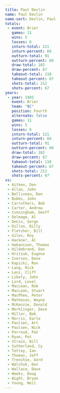 ```yaml
---
title: Paul Devlin
name: Paul Devlin
name-sort: Devlin, Paul
totals:
 - event: Brier
   games: 11
   wins: 5
   losses: 6
   inturn-total: 121
   inturn-percent: 66
   outturn-total: 91
   outturn-percent: 68
   draw-total: 102
   draw-percent: 67
   takeout-total: 110
   takeout-percent: 67
   shots-total: 212
   shots-percent: 67
years:
 - year: 1985
   event: Brier
   team: "BC"
   position: Fourth
   alternate: false
   games: 11
   wins: 5
   losses: 6
   inturn-total: 121
   inturn-percent: 66
   outturn-total: 91
   outturn-percent: 68
   draw-total: 102
   draw-percent: 67
   takeout-total: 110
   takeout-percent: 67
   shots-total: 212
   shots-percent: 67
vs:
 - Aitken, Don
 - Allan, John
 - Belliveau, Dan
 - Bubbs, John
 - Carruthers, Bob
 - Carter, Andrew
 - Cunningham, Geoff
 - Delmage, Al
 - Denis, Serge
 - Dillon, Billy
 - Fletcher, Bill
 - Giles, Roy
 - Hackner, Al
 - Hakansson, Thomas
 - Hildebrand, Dan
 - Hritzuk, Eugene
 - Iverson, Dave
 - Kapicki, Ron
 - Lang, Rick
 - Lenz, Cliff
 - Likely, John
 - Lord, Lovel
 - MacLean, Rob
 - MacLean, Stuart
 - MacPhee, Peter
 - Matheson, Wayne
 - McKenzie, Donald
 - Merklinger, Dave
 - Miller, Bob
 - Morris, Earle
 - Paulsen, Art
 - Paulsen, Nick
 - Perroud, Pat
 - Ryan, Pat
 - Strain, Bill
 - Sutherland, Cy
 - Tetley, Ian
 - Thomas, Jeff
 - Trenchie, Gord
 - Walchuk, Don
 - Wallace, Dave
 - Weeks, Doug
 - Wight, Bryan
 - Young, Neil
---
```

